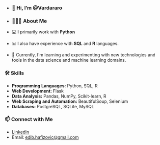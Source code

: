 - ### 👋 Hi, I’m @Vardararo

  
- ### 🧑🏻‍💻 About Me

-   💻 I primarily work with **Python**
-   📊 I also have experience with **SQL** and **R** languages.
-   🌱 Currently, I'm learning and experimenting with new technologies and tools in the data science and machine learning domains.
  
### 🛠️ Skills

-   **Programming Languages:** Python, SQL, R
-   **Web Development:** Flask
-   **Data Analysis:** Pandas, NumPy, Scikit-learn, R
-   **Web Scraping and Automation:** BeautifulSoup, Selenium
-   **Databases:** PostgreSQL, SQLite, MySQL

### 📫 Connect with Me

-   [LinkedIn](https://www.linkedin.com/in/edib-hafizovic-5514b9158/)
-   Email: edib.hafizovic@gmail.com

<!---
Vardararo/Vardararo is a ✨ special ✨ repository because its `README.md` (this file) appears on your GitHub profile.
You can click the Preview link to take a look at your changes.
--->
